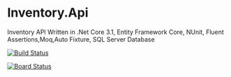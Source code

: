 # Inventory.Api
Inventory API Written in .Net Core 3.1, Entity Framework Core, NUnit, Fluent Assertions,Moq,Auto Fixture, SQL Server Database

[![Build Status](https://dev.azure.com/naveenpapisetty/Parts%20Unlimited/_apis/build/status/ongolenaveen.Inventory.WebApi?branchName=master)](https://dev.azure.com/naveenpapisetty/Parts%20Unlimited/_build/latest?definitionId=8&branchName=master)

[![Board Status](https://dev.azure.com/naveenpapisetty/4f1657a6-551a-40f9-b98d-466d2dd371a0/2f6d7021-4e12-4529-882a-c9a1cea8b4a2/_apis/work/boardbadge/a0719046-19b0-4b05-89e6-c962a0168222)](https://dev.azure.com/naveenpapisetty/4f1657a6-551a-40f9-b98d-466d2dd371a0/_boards/board/t/2f6d7021-4e12-4529-882a-c9a1cea8b4a2/Microsoft.RequirementCategory/)
